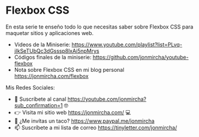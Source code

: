 # Flexbox CSS

En esta serie te enseño todo lo que necesitas saber sobre Flexbox CSS para maquetar sitios y aplicaciones web.

- Videos de la Miniserie: https://www.youtube.com/playlist?list=PLvq-jIkSeTUbQc3dGsssp8lxAi5npMrys
- Códigos finales de la miniserie: https://github.com/jonmircha/youtube-flexbox
- Nota sobre Flexbox CSS en mi blog personal https://jonmircha.com/flexbox

Mis Redes Sociales:

- 🔔 Suscríbete al canal https://youtube.com/jonmircha?sub_confirmation=1 🤓
- 👉 Visita mi sitio web https://jonmircha.com/ 💻
- 🌮 ¿Me invítas un taco? https://www.paypal.me/jonmircha
- 📫 Suscríbete a mi lista de correo https://tinyletter.com/jonmircha/
